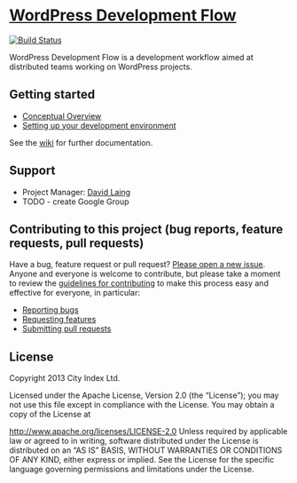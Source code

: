 # [WordPress Development Flow](http://#)

[![Build Status](http://ci.labs.cityindex.com:8080/job/wordpress-development-flow/badge/icon)](http://ci.labs.cityindex.com:8080/job/wordpress-development-flow/)

WordPress Development Flow is a development workflow aimed at distributed teams working on WordPress projects.

## Getting started

* [Conceptual Overview](https://github.com/cityindex/wordpress-development-flow/wiki/Conceptual-Overview)
* [Setting up your development environment](https://github.com/cityindex/wordpress-development-flow/wiki/Setting-up-your-dev-environment)

See the [wiki](https://github.com/cityindex/wordpress-development-flow/wiki) for further documentation.

## Support

* Project Manager: [David Laing](http://github.com/mrdavidlaing)
* TODO - create Google Group

## Contributing to this project (bug reports, feature requests, pull requests)

Have a bug, feature request or pull request? [Please open a new issue](https://github.com/cityindex/pressupbox-development-boilerplate/issues).
Anyone and everyone is welcome to contribute, but please take a moment to
review the [guidelines for contributing](CONTRIBUTING.md) to make this process
easy and effective for everyone, in particular:

* [Reporting bugs](CONTRIBUTING.md#reporting-bugs)
* [Requesting features](CONTRIBUTING.md#requesting-features)
* [Submitting pull requests](CONTRIBUTING.md#submitting-pull-requests)

## License

Copyright 2013 City Index Ltd.

Licensed under the Apache License, Version 2.0 (the “License”); you may not use this file except in
compliance with the License. You may obtain a copy of the License at

http://www.apache.org/licenses/LICENSE-2.0
Unless required by applicable law or agreed to in writing, software distributed under the License is
distributed on an “AS IS” BASIS, WITHOUT WARRANTIES OR CONDITIONS OF ANY KIND, either express or
implied. See the License for the specific language governing permissions and limitations under the
License.

